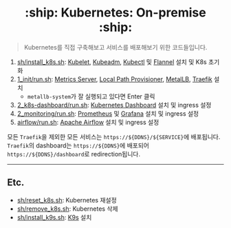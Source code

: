 <div align=center> <h1> :ship: Kubernetes: On-premise :ship: </h1> </div>

> Kubernetes를 직접 구축해보고 서비스를 배포해보기 위한 코드들입니다.

1. [sh/install_k8s.sh](https://github.com/Zerohertz/k8s-on-premise/blob/master/sh/install_k8s.sh): [Kubelet](https://github.com/kubernetes/kubelet), [Kubeadm](https://github.com/kubernetes/kubeadm), [Kubectl](https://github.com/kubernetes/kubectl) 및 [Flannel](https://github.com/flannel-io/flannel) 설치 및 K8s 초기화
2. [1_init/run.sh](https://github.com/Zerohertz/k8s-on-premise/blob/master/1_init/run.sh): [Metrics Server](https://github.com/kubernetes-sigs/metrics-server), [Local Path Provisioner](https://github.com/rancher/local-path-provisioner), [MetalLB](https://github.com/metallb/metallb), [Traefik](https://github.com/traefik/traefik) 설치
   + `metallb-system`가 잘 실행되고 있다면 Enter 클릭
3. [2_k8s-dashboard/run.sh](https://github.com/Zerohertz/k8s-on-premise/blob/master/2_k8s-dashboard/run.sh): [Kubernetes Dashboard](https://github.com/kubernetes/dashboard) 설치 및 ingress 설정
4. [2_monitoring/run.sh](https://github.com/Zerohertz/k8s-on-premise/blob/master/2_monitoring/run.sh): [Prometheus](https://github.com/prometheus/prometheus) 및 [Grafana](https://github.com/grafana/grafana) 설치 및 ingress 설정
5. [airflow/run.sh](https://github.com/Zerohertz/k8s-on-premise/blob/master/airflow/run.sh): [Apache Airflow](https://github.com/apache/airflow) 설치 및 ingress 설정

모든 `Traefik`을 제외한 모든 서비스는 `https://${DDNS}/${SERVICE}`에 배포됩니다.
`Traefik`의 dashboard는 `https://${DDNS}`에 배포되어 `https://${DDNS}/dashboard`로 redirection됩니다.

---

## Etc.

+ [sh/reset_k8s.sh](https://github.com/Zerohertz/k8s-on-premise/blob/master/sh/reset_k8s.sh): Kubernetes 재설정
+ [sh/remove_k8s.sh](https://github.com/Zerohertz/k8s-on-premise/blob/master/sh/remove_k8s.sh): Kubernetes 삭제
+ [sh/install_k9s.sh](https://github.com/Zerohertz/k8s-on-premise/blob/master/sh/install_k9s.sh): [K9s](https://github.com/derailed/k9s) 설치